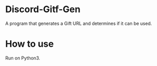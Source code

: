 # Discord-Gitf-Gen
A program that generates a Gift URL and determines if it can be used.
# How to use
Run on Python3.
